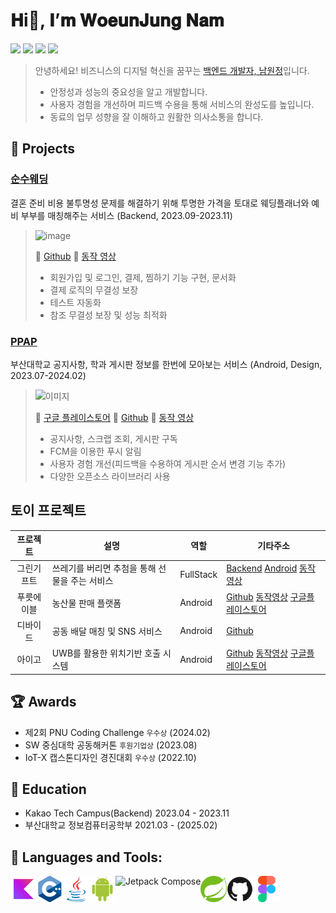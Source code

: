 # 𝐇i👋, 𝐈’𝐦 𝐖𝐨𝐞𝐮𝐧𝐉𝐮𝐧𝐠 𝐍𝐚𝐦 
<a href="https://1jeongg.github.io"><img src="https://img.shields.io/badge/Blog-a7cfff?style=flat-square&logo=GitHub&logoColor=white&link=https://wonjongah.tistory.com/"/></a>
<a href="https://www.instagram.com/1_jeongg/">![](https://img.shields.io/badge/Instagram-D31C46?style=flat-square&logo=Instagram&logoColor=white)</a>
<a href="mailto:leena0912@pusan.ac.kr">![](https://img.shields.io/badge/Gmail-D14836?style=flat-square&logo=Gmail&logoColor=white)</a>
<a href="https://solved.ac/profile/leena0912">[![](http://mazassumnida.wtf/api/mini/generate_badge?boj=leena0912)](https://solved.ac/leena0912)</a>

> 안녕하세요! 비즈니스의 디지털 혁신을 꿈꾸는 [백엔드 개발자, 남원정](https://1jeongg.github.io/)입니다.
> - 안정성과 성능의 중요성을 알고 개발합니다.
> - 사용자 경험을 개선하며 피드백 수용을 통해 서비스의 완성도를 높입니다.
> - 동료의 업무 성향을 잘 이해하고 원활한 의사소통을 합니다.

## 📢 Projects
### [순수웨딩](https://unmarred-belief-362.notion.site/49e3dc6a1f8c48a0b8b163bf04d3f50a)
결혼 준비 비용 불투명성 문제를 해결하기 위해 투명한 가격을 토대로 웨딩플래너와 예비 부부를 매칭해주는 서비스 (Backend, 2023.09-2023.11)

> ![image](https://github.com/1jeongg/1jeongg/assets/84652886/845c0c49-2d62-41b4-95d1-f407d231f94f)
>
> 🔗 [Github](https://github.com/Step3-kakao-tech-campus/Team5_BE) 🔗 [동작 영상](https://www.youtube.com/watch?v=G5ozz9jOJWk)
> - 회원가입 및 로그인, 결제, 찜하기 기능 구현, 문서화
> - 결제 로직의 무결성 보장
> - 테스트 자동화
> - 참조 무결성 보장 및 성능 최적화

### [PPAP](https://taeho1234.notion.site/5725e9c1daf7470aa610624444e06388)
부산대학교 공지사항, 학과 게시판 정보를 한번에 모아보는 서비스 (Android, Design, 2023.07-2024.02)

> ![이미지](https://github.com/PnuPostAlarmProject/android/blob/main/img/screen_shots.png)
>
> 🔗 [구글 플레이스토어](https://play.google.com/store/apps/details?id=com.jeongg.ppap) 🔗 [Github](https://github.com/PnuPostAlarmProject/android) 🔗 [동작 영상](https://youtu.be/8qgyPO-jLPI?si=vaSoXcB704RGLT2u)
> - 공지사항, 스크랩 조회, 게시판 구독
> - FCM을 이용한 푸시 알림
> - 사용자 경험 개선(피드백을 수용하여 게시판 순서 변경 기능 추가)
> - 다양한 오픈소스 라이브러리 사용

## 토이 프로젝트

|프로젝트|설명|역할|기타주소|
|:--------:|----|---|--------|
| 그린기프트 | 쓰레기를 버리면 추첨을 통해 선물을 주는 서비스 | FullStack | [Backend](https://github.com/Green-GIft/db-term-backend) [Android](https://github.com/Green-GIft/android-participant) [동작영상](https://youtube.com/shorts/os4Lr7o9Y1g?feature=share) |
| 푸릇에이블 | 농산물 판매 플랫폼 | Android | [Github](https://github.com/ApptiveDev/apptive-17th-fruitable-frontend) [동작영상](https://www.youtube.com/watch?v=BSc7iKM321Q) [구글플레이스토어](https://play.google.com/store/apps/details?id=com.fruitable.Fruitable&pli=1) |
| 디바이드 | 공동 배달 매칭 및 SNS 서비스 |Android| [Github](https://github.com/D-VIDE/D-VIDE_Android) |
| 아이고 | UWB를 활용한 위치기반 호출 시스템 | Android |  [Github](https://github.com/igo-organization/igo-Android) [동작영상](https://www.youtube.com/watch?v=-5HdFFgwsoU) [구글플레이스토어](https://play.google.com/store/apps/details?id=com.igoapp.i_go) 


## 🏆 Awards
- 제2회 PNU Coding Challenge `우수상` (2024.02)
- SW 중심대학 공동해커톤 `후원기업상` (2023.08)
- IoT-X 캡스톤디자인 경진대회 `우수상` (2022.10)

## 🏫 Education
- Kakao Tech Campus(Backend) 2023.04 - 2023.11
- 부산대학교 정보컴퓨터공학부  2021.03 - (2025.02)

## 🔨 Languages and Tools:
<a href="https://kotlinlang.org/" target="_blank"> <img align="left" src="https://github.com/devicons/devicon/blob/master/icons/kotlin/kotlin-original.svg" alt="kotlin" height="42px"/> </a> 
<a href="https://cplusplus.com/" target="_blank"> <img align="left" src="https://github.com/devicons/devicon/blob/master/icons/cplusplus/cplusplus-original.svg" alt="cplusplus" height="42px"/> </a> 
<a href="https://www.java.com/ko/" target="_blank"> <img align="left" src="https://github.com/devicons/devicon/blob/master/icons/java/java-original.svg" alt="java" height="42px"/> </a> 
<a href="https://developer.android.com/?hl=ko" target="_blank"> <img align="left" src="https://github.com/devicons/devicon/blob/master/icons/android/android-original.svg" alt="android" height="42px"/> </a> 
<a href="https://developer.android.com/jetpack" target="_blank"> <img align="left" src="https://3.bp.blogspot.com/-VVp3WvJvl84/X0Vu6EjYqDI/AAAAAAAAPjU/ZOMKiUlgfg8ok8DY8Hc-ocOvGdB0z86AgCLcBGAsYHQ/s1600/jetpack%2Bcompose%2Bicon_RGB.png" alt="Jetpack Compose" height="42px"/> </a> 
<a href="https://spring.io/" target="_blank"> <img align="left" src="https://github.com/devicons/devicon/blob/master/icons/spring/spring-original.svg" alt="Spring" height="42px"/> </a> 
<a href="https://www.github.com/" target="_blank"><img align="left" alt="Github" height ="42px" src="https://github.com/devicons/devicon/blob/master/icons/github/github-original.svg"></a>
<a href="https://www.figma.com/" target="_blank"><img align="left" alt="Figma" height ="42px" src="https://github.com/devicons/devicon/blob/master/icons/figma/figma-original.svg"></a>
